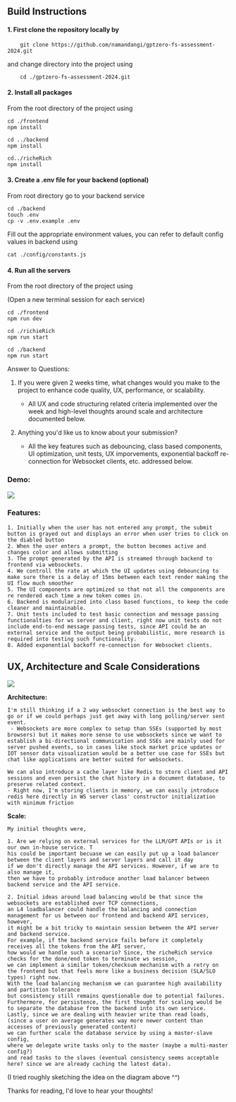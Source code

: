 ## Build Instructions

#### 1. First clone the repository locally by

```
    git clone https://github.com/namandangi/gptzero-fs-assessment-2024.git
```

and change directory into the project using

```
    cd ./gptzero-fs-assessment-2024.git
```

#### 2. Install all packages

From the root directory of the project using

```
cd ./frontend
npm install 

cd ../backend
npm install

cd../richeRich
npm install
```

#### 3. Create a .env file for your backend (optional)

From root directory go to your backend service 

```
cd ./backend
touch .env
cp -v .env.example .env 
```

Fill out the appropriate environment values, you can refer to default config values in backend using 

```
cat ./config/constants.js
``` 

#### 4. Run all the servers

From the root directory of the project using


(Open a new terminal session for each service)

```
cd ./frontend
npm run dev

```
   
```
cd ./richieRich
npm run start
```

```
cd ./backend
npm run start
```

Answer to Questions:

1. If you were given 2 weeks time, what changes would you make to the project to enhance code quality, UX, performance, or scalability.

    - All UX and code structuring related criteria implemented over the week and high-level thoughts around scale and architecture documented below.  
    
2. Anything you'd like us to know about your submission? 

    - All the key features such as debouncing, class based components, UI optimization, unit tests, UX imporvements, exponential backoff re-connection for Websocket clients, etc. addressed below. 

### Demo:
 
![](https://github.com/namandangi/gptzero-fs-assessment-2024/blob/master/static/demo.gif)

### Features:

    1. Initially when the user has not entered any prompt, the submit button is grayed out and displays an error when user tries to click on the diabled button
    2. When the user enters a prompt, the button becomes active and changes color and allows submitting 
    3. The prompt generated by the API is streamed through backend to frontend via websockets.
    4. We controll the rate at which the UI updates using debouncing to make sure there is a delay of 15ms between each text render making the UI flow much smoother
    5. The UI components are optimized so that not all the components are re rendered each time a new token comes in.
    6. Backend is modularized into class based functions, to keep the code cleaner and maintainable.
    7. Unit tests included to test basic connection and message passing functionalties for ws server and client, right now unit tests do not include end-to-end message passing tests, since API could be an external service and the output being probabilistic, more research is required into testing such functionality.
    8. Added exponential backoff re-connection for Websocket clients.   


## UX, Architecture and Scale Considerations


![](https://github.com/namandangi/gptzero-fs-assessment-2024/blob/master/static/arch.jpeg)


**Architecture:** 

    I'm still thinking if a 2 way websocket connection is the best way to go or if we could perhaps just get away with long polling/server sent event.
     - Websockets are more complex to setup than SSEs (supported by most browsers) but it makes more sense to use websockets since we want to establish a bi-directional communication and SSEs are mainly used for server pushed events, so in cases like stock market price updates or IOT sensor data visualization would be a better use case for SSEs but chat like applications are better suited for websockets.

    We can also introduce a cache layer like Redis to store client and API sessions and even persist the chat history in a document database, to preserve related context. 
    - Right now, I'm storing clients in memory, we can easily introduce redis here directly in WS server class' constructor initialization with minimum friction

**Scale:** 

    My initial thoughts were, 

    1. Are we relying on external services for the LLM/GPT APIs or is it our own in-house service. T
    his could be important becuase we can easily put up a load balancer between the client layers and server layers and call it day 
    if we don't directly manage the API services. However, if we are to also manage it, 
    then we have to probably introduce another load balancer between backend service and the API service. 
    
    2. Initial ideas around load balancing would be that since the websockets are established over TCP connections,
    an L4 loadbalancer could handle the balancing and connection management for us between our frontend and backend API services, however, 
    it might be a bit tricky to maintain session between the API server and backend service.
    For example, if the backend service fails before it completely receives all the tokens from the API server, 
    how would we handle such a scenario? Since, the richeRich service checks for the done/end token to terminate ws session, 
    we can implement a similar token/checksum mechanism with a retry on the frontend but that feels more like a business decision (SLA/SLO types) right now.
    With the load balancing mechanism we can guarantee high availability and partition tolerance 
    but consistency still remains questionable due to potential failures. Furthermore, for persistence, the first thought for scaling would be
    to separate the database from the backend into its own service. Lastly, since we are dealing with heavier write than read loads, 
    (since a user on average generates way more newer content than accesses of previously generated content) 
    we can further scale the database service by using a master-slave config,
    where we delegate write tasks only to the master (maybe a multi-master config?) 
    and read tasks to the slaves (eventual consistency seems acceptable here? since we are already caching the latest data).

(I tried roughly sketching the idea on the diagram above ^^)


Thanks for reading, I'd love to hear your thoughts!
